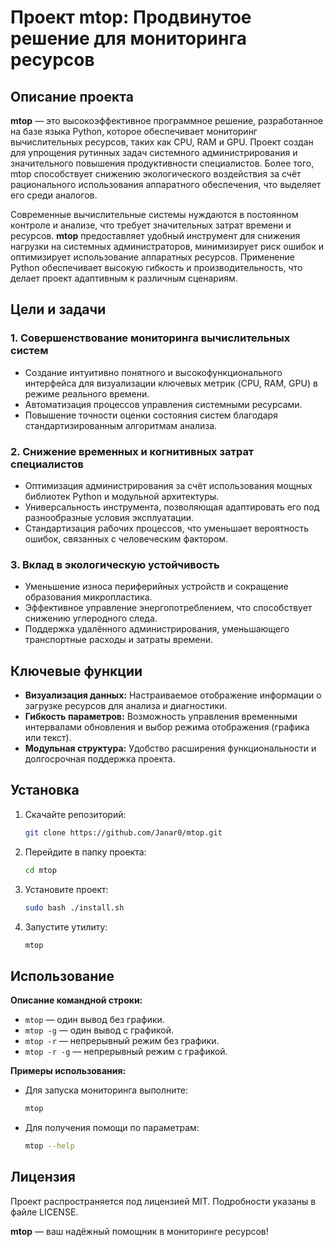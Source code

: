# Проект mtop: Продвинутое решение для мониторинга ресурсов

## Описание проекта

**mtop** — это высокоэффективное программное решение, разработанное на базе языка Python, которое обеспечивает мониторинг вычислительных ресурсов, таких как CPU, RAM и GPU. Проект создан для упрощения рутинных задач системного администрирования и значительного повышения продуктивности специалистов. Более того, mtop способствует снижению экологического воздействия за счёт рационального использования аппаратного обеспечения, что выделяет его среди аналогов.

Современные вычислительные системы нуждаются в постоянном контроле и анализе, что требует значительных затрат времени и ресурсов. **mtop** предоставляет удобный инструмент для снижения нагрузки на системных администраторов, минимизирует риск ошибок и оптимизирует использование аппаратных ресурсов. Применение Python обеспечивает высокую гибкость и производительность, что делает проект адаптивным к различным сценариям.

## Цели и задачи

### 1. Совершенствование мониторинга вычислительных систем

- Создание интуитивно понятного и высокофункционального интерфейса для визуализации ключевых метрик (CPU, RAM, GPU) в режиме реального времени.
- Автоматизация процессов управления системными ресурсами.
- Повышение точности оценки состояния систем благодаря стандартизированным алгоритмам анализа.

### 2. Снижение временных и когнитивных затрат специалистов

- Оптимизация администрирования за счёт использования мощных библиотек Python и модульной архитектуры.
- Универсальность инструмента, позволяющая адаптировать его под разнообразные условия эксплуатации.
- Стандартизация рабочих процессов, что уменьшает вероятность ошибок, связанных с человеческим фактором.

### 3. Вклад в экологическую устойчивость

- Уменьшение износа периферийных устройств и сокращение образования микропластика.
- Эффективное управление энергопотреблением, что способствует снижению углеродного следа.
- Поддержка удалённого администрирования, уменьшающего транспортные расходы и затраты времени.

## Ключевые функции

- **Визуализация данных:** Настраиваемое отображение информации о загрузке ресурсов для анализа и диагностики.
- **Гибкость параметров:** Возможность управления временными интервалами обновления и выбор режима отображения (графика или текст).
- **Модульная структура:** Удобство расширения функциональности и долгосрочная поддержка проекта.

## Установка

1. Скачайте репозиторий:

   ```bash
   git clone https://github.com/Janar0/mtop.git
   ```

2. Перейдите в папку проекта:

   ```bash
   cd mtop
   ```

3. Установите проект:

   ```bash
   sudo bash ./install.sh
   ```

4. Запустите утилиту:

   ```bash
   mtop
   ```

## Использование

**Описание командной строки:**

- `mtop` — один вывод без графики.
- `mtop -g` — один вывод с графикой.
- `mtop -r` — непрерывный режим без графики.
- `mtop -r -g` — непрерывный режим с графикой.

**Примеры использования:**

- Для запуска мониторинга выполните:

  ```bash
  mtop
  ```

- Для получения помощи по параметрам:

  ```bash
  mtop --help
  ```

## Лицензия

Проект распространяется под лицензией MIT. Подробности указаны в файле LICENSE.

**mtop** — ваш надёжный помощник в мониторинге ресурсов!

